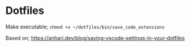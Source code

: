 # Dotfiles

Make executable; ```chmod +x ~/dotfiles/bin/save_code_extensions```

Based on; <https://anhari.dev/blog/saving-vscode-settings-in-your-dotfiles>
